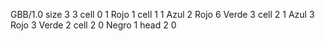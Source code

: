 <gs-board without-header> GBB/1.0
size 3 3
cell 0 1 Rojo 1 
cell 1 1 Azul 2 Rojo 6 Verde 3 
cell 2 1 Azul 3 Rojo 3 Verde 2 
cell 2 0 Negro 1 
head 2 0 </gs-board>